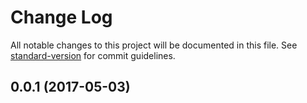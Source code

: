# Change Log

All notable changes to this project will be documented in this file. See [standard-version](https://github.com/conventional-changelog/standard-version) for commit guidelines.

<a name="0.0.1"></a>
## 0.0.1 (2017-05-03)
